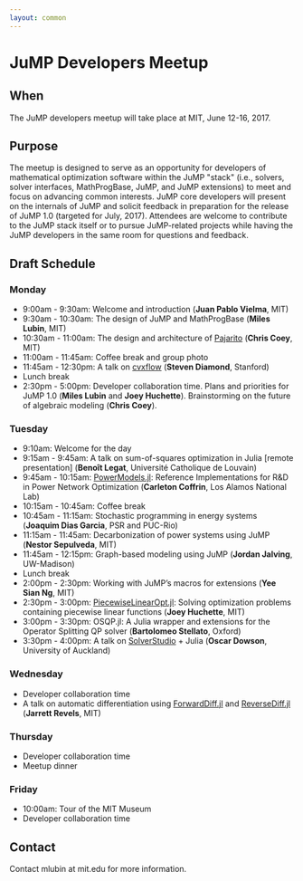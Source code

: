 ```yaml
---
layout: common
---
```


# JuMP Developers Meetup

## When

The JuMP developers meetup will take place at MIT, June 12-16, 2017.

## Purpose

The meetup is designed to serve as an opportunity for developers of mathematical optimization software within the JuMP "stack" (i.e., solvers, solver interfaces, MathProgBase, JuMP, and JuMP extensions) to meet and focus on advancing common interests. JuMP core developers will present on the internals of JuMP and solicit feedback in preparation for the release of JuMP 1.0 (targeted for July, 2017). Attendees are welcome to contribute to the JuMP stack itself or to pursue JuMP-related projects while having the JuMP developers in the same room for questions and feedback.


## Draft Schedule

### Monday

- 9:00am - 9:30am: Welcome and introduction (**Juan Pablo Vielma**, MIT)
- 9:30am - 10:30am: The design of JuMP and MathProgBase (**Miles Lubin**, MIT)
- 10:30am - 11:00am: The design and architecture of <a href="https://github.com/JuliaOpt/Pajarito.jl">Pajarito</a> (**Chris Coey**, MIT)
- 11:00am - 11:45am: Coffee break and group photo
- 11:45am - 12:30pm: A talk on <a href="http://stanford.edu/~boyd/papers/cvxflow.html">cvxflow</a> (**Steven Diamond**, Stanford)
- Lunch break
- 2:30pm - 5:00pm: Developer collaboration time. Plans and priorities for JuMP 1.0 (**Miles Lubin** and **Joey Huchette**). Brainstorming on the future of algebraic modeling (**Chris Coey**).

### Tuesday

- 9:10am: Welcome for the day
- 9:15am - 9:45am: A talk on sum-of-squares optimization in Julia [remote presentation] (**Benoît Legat**, Université Catholique de Louvain)
- 9:45am - 10:15am: <a href="https://github.com/lanl-ansi/PowerModels.jl">PowerModels.jl</a>: Reference Implementations for R&D in Power Network Optimization (**Carleton Coffrin**, Los Alamos National Lab)
- 10:15am - 10:45am: Coffee break
- 10:45am - 11:15am: Stochastic programming in energy systems (**Joaquim Dias Garcia**, PSR and PUC-Rio)
- 11:15am - 11:45am: Decarbonization of power systems using JuMP (**Nestor Sepulveda**, MIT)
- 11:45am - 12:15pm: Graph-based modeling using JuMP (**Jordan Jalving**, UW-Madison)
- Lunch break
- 2:00pm - 2:30pm: Working with JuMP’s macros for extensions (**Yee Sian Ng**, MIT)
- 2:30pm - 3:00pm: <a href="https://github.com/joehuchette/PiecewiseLinearOpt.jl">PiecewiseLinearOpt.jl</a>: Solving optimization problems containing piecewise linear functions (**Joey Huchette**, MIT)
- 3:00pm - 3:30pm: OSQP.jl: A Julia wrapper and extensions for the Operator Splitting QP solver (**Bartolomeo Stellato**, Oxford)
- 3:30pm - 4:00pm: A talk on <a href="https://solverstudio.org/">SolverStudio</a> + Julia (**Oscar Dowson**, University of Auckland)

### Wednesday

- Developer collaboration time
- A talk on automatic differentiation using <a href="https://github.com/JuliaDiff/ForwardDiff.jl">ForwardDiff.jl</a> and <a href="https://github.com/JuliaDiff/ReverseDiff.jl">ReverseDiff.jl</a> (**Jarrett Revels**, MIT)

### Thursday

- Developer collaboration time
- Meetup dinner

### Friday

- 10:00am: Tour of the MIT Museum
- Developer collaboration time




## Contact

Contact mlubin at mit.edu for more information.
